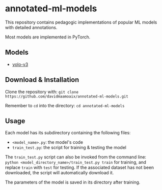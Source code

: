 # annotated-ml-models
This repository contains pedagogic implementations of popular ML models with detailed annotations.

Most models are implemented in PyTorch.

## Models
- [yolo-v3](yolo-v3/)

## Download & Installation
Clone the repository with:
```git clone https://github.com/davidmaamoaix/annotated-ml-models.git```

Remember to `cd` into the directory:
```cd annotated-ml-models```

## Usage
Each model has its subdirectory containing the following files:
- `<model_name>.py`: the model's code
- `train_test.py`: the script for training & testing the model

The `train_test.py` script can also be invoked from the command line:
```python <model_directory_name>/train_test.py train```
for training, and replace `train` with `test` for testing. If the associated dataset has not been downloaded, the script will automatically download it.

The parameters of the model is saved in its directory after training.